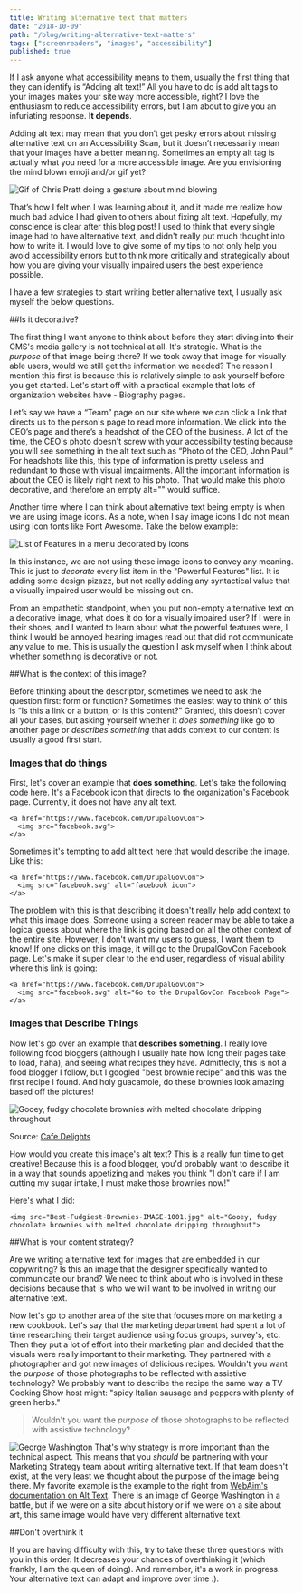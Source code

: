 ```yaml
---
title: Writing alternative text that matters
date: "2018-10-09"
path: "/blog/writing-alternative-text-matters"
tags: ["screenreaders", "images", "accessibility"]
published: true
---
```


If I ask anyone what accessibility means to them, usually the first thing that they can identify is “Adding alt text!” All you have to do is add alt tags to your images makes your site way more accessible, right? I love the enthusiasm to reduce accessibility errors, but I am about to give you an infuriating response. **It depends**.

Adding alt text may mean that you don’t get pesky errors about missing alternative text on an Accessibility Scan, but it doesn’t necessarily mean that your images have a better meaning. Sometimes an empty alt tag is actually what you need for a more accessible image. Are you envisioning the mind blown emoji and/or gif yet?

![Gif of Chris Pratt doing a gesture about mind blowing](https://media.giphy.com/media/l0NhZ0aUSE8fXag12/giphy.gif)

That’s how I felt when I was learning about it, and it made me realize how much bad advice I had given to others about fixing alt text. Hopefully, my conscience is clear after this blog post! I used to think that every single image had to have alternative text, and didn't really put much thought into how to write it. I would love to give some of my tips to not only help you avoid accessibility errors but to think more critically and strategically about how you are giving your visually impaired users the best experience possible.  

I have a few strategies to start writing better alternative text, I usually ask myself the below questions.

##Is it decorative?

The first thing I want anyone to think about before they start diving into their CMS's media gallery is not technical at all. It's strategic. What is the _purpose_ of that image being there? If we took away that image for visually able users, would we still get the information we needed? The reason I mention this first is because this is relatively simple to ask yourself before you get started. Let's start off with a practical example that lots of organization websites have - Biography pages. 


Let’s say we have a “Team” page on our site where we can click a link that directs us to the person's page to read more information. We click into the CEO’s page and there’s a headshot of the CEO of the business. A lot of the time, the CEO's photo doesn't screw with your accessibility testing because you will see something in the alt text such as “Photo of the CEO, John Paul.” For headshots like this, this type of information is pretty useless and redundant to those with visual impairments. All the important information is about the CEO is likely right next to his photo. That would make this photo decorative, and therefore an empty alt="" would suffice.

Another time where I can think about alternative text being empty is when we are using image icons. As a note, when I say image icons I do not mean using icon fonts like Font Awesome. Take the below example:

![List of Features in a menu decorated by icons](./powerful-features-icon-example.png)

In this instance, we are not using these image icons to convey any meaning. This is just to _decorate_ every list item in the "Powerful Features" list. It is adding some design pizazz, but not really adding any syntactical value that a visually impaired user would be missing out on.

From an empathetic standpoint, when you put non-empty alternative text on a decorative image, what does it do for a visually impaired user? If I were in their shoes, and I wanted to learn about what the powerful features were, I think I would be annoyed hearing images read out that did not communicate any value to me. This is usually the question I ask myself when I think about whether something is decorative or not. 

##What is the context of this image?

Before thinking about the descriptor, sometimes we need to ask the question first: form or function? Sometimes the easiest way to think of this is “Is this a link or a button, or is this content?” Granted, this doesn’t cover all your bases, but asking yourself whether it _does something_ like go to another page or _describes something_ that adds context to our content is usually a good first start.

### Images that do things

First, let's cover an example that **does something**. Let's take the following code here. It's a Facebook icon that directs to the organization's Facebook page. Currently, it does not have any alt text.
```
<a href="https://www.facebook.com/DrupalGovCon">
  <img src="facebook.svg">
</a>
```

Sometimes it's tempting to add alt text here that would describe the image. Like this:
```
<a href="https://www.facebook.com/DrupalGovCon">
  <img src="facebook.svg" alt="facebook icon">
</a>
```

The problem with this is that describing it doesn't really help add context to what this image does. Someone using a screen reader may be able to take a logical guess about where the link is going based on all the other context of the entire site. However, I don't want my users to guess, I want them to know! If one clicks on this image, it will go to the DrupalGovCon Facebook page. Let's make it super clear to the end user, regardless of visual ability where this link is going:

```
<a href="https://www.facebook.com/DrupalGovCon">
  <img src="facebook.svg" alt="Go to the DrupalGovCon Facebook Page">
</a>
```

### Images that Describe Things

Now let's go over an example that **describes something**. I really love following food bloggers (although I usually hate how long their pages take to load, haha), and seeing what recipes they have. Admittedly, this is not a food blogger I follow, but I googled "best brownie recipe" and this was the first recipe I found. And holy guacamole, do these brownies look amazing based off the pictures!

![Gooey, fudgy chocolate brownies with melted chocolate dripping throughout](./Best-Fudgiest-Brownies-IMAGE-1001.jpg)
<div class="source">Source: <a href="https://cafedelites.com/worlds-best-fudgiest-brownies/">Cafe Delights</a></div>

How would you create this image's alt text? This is a really fun time to get creative! Because this is a food blogger, you'd probably want to describe it in a way that sounds appetizing and makes you think "I don't care if I am cutting my sugar intake, I must make those brownies now!" 

Here's what I did:
```
<img src="Best-Fudgiest-Brownies-IMAGE-1001.jpg" alt="Gooey, fudgy chocolate brownies with melted chocolate dripping throughout">
```


##What is your content strategy?

Are we writing alternative text for images that are embedded in our copywriting? Is this an image that the designer specifically wanted to communicate our brand? We need to think about who is involved in these decisions because that is who we will want to be involved in writing our alternative text. 

Now let's go to another area of the site that focuses more on marketing a new cookbook. Let's say that the marketing department had spent a lot of time researching their target audience using focus groups, survey's, etc. Then they put a lot of effort into their marketing plan and decided that the visuals were really important to their marketing. They partnered with a photographer and got new images of delicious recipes. Wouldn't you want the _purpose_ of those photographs to be reflected with assistive technology? We probably want to describe the recipe the same way a TV Cooking Show host might: "spicy Italian sausage and peppers with plenty of green herbs."

>Wouldn't you want the _purpose_ of those photographs to be reflected with assistive technology?

![George Washington](./gw2.jpg) 
That's why strategy is more important than the technical aspect. This means that you _should_ be partnering with your Marketing Strategy team about writing alternative text. If that team doesn't exist, at the very least we thought about the purpose of the image being there. My favorite example is the example to the right from [WebAim's documentation on Alt Text](https://webaim.org/techniques/alttext/#context). There is an image of George Washington in a battle, but if we were on a site about history or if we were on a site about art, this same image would have very different alternative text.

##Don't overthink it

If you are having difficulty with this, try to take these three questions with you in this order. It decreases your chances of overthinking it (which frankly, I am the queen of doing). And remember, it's a work in progress. Your alternative text can adapt and improve over time :).
